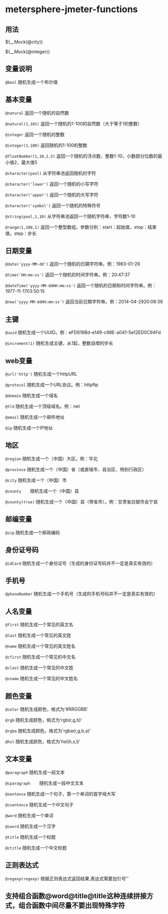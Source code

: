 # metersphere-jmeter-functions

## 用法

${__Mock(@city)}

${__Mock(@integer)}

## 变量说明

`@bool`	随机生成一个布尔值

## 基本变量
`@natural`	返回一个随机的自然数

`@natural(1,101)`	返回一个随机的1-100的自然数（大于等于1的整数）

`@integer`	返回一个随机的整数

`@integer(1,100)`	返回随机的1-100的整数

`@floatNumber(1,10,2,5)`	返回一个随机的浮点数，整数1-10，小数部分位数的最小值2，最大值5

`@character(pool)`	从字符串池返回随机的字符

`@character('lower')`	返回一个随机的小写字符

`@character('upper')`	返回一个随机的大写字符

`@character('symbol')`	返回一个随机的特殊符号

`@string(pool,1,10)`	从字符串池返回一个随机字符串，字符数1-10

`@range(1,100,1)`	返回一个整型数组，参数分别：start：起始值，stop：结束值，step：步长

## 日期变量
`@date('yyyy-MM-dd')`	返回一个随机的日期字符串。例：1983-01-29

`@time('HH:mm:ss')`	返回一个随机的时间字符串。例：20:47:37

`@dateTime('yyyy-MM-ddHH:mm:ss')`	返回一个随机的日期和时间字符串。例：1977-11-1703:50:15

`@now('yyyy-MM-ddHH:mm:ss')`	返回当前日期字符串。例：2014-04-2920:08:38

## 主键
`@uuid`	随机生成一个UUID。例：eFD616Bd-e149-c98E-a041-5e12ED0C94Fd

`@increment(1)`	随机生成主键，从1起，整数自增的步长

## web变量
`@url('http')`	随机生成一个httpURL

`@protocol`	随机生成一个URL协议。例：httpftp

`@domain`	随机生成一个域名

`@tld`	随机生成一个顶级域名。例：net

`@email`	随机生成一个邮件地址

`@ip`	随机生成一个IP地址

## 地区
`@region`	随机生成一个（中国）大区。例：华北

`@province`	随机生成一个（中国）省（或直辖市、自治区、特别行政区）

`@city`	随机生成一个（中国）市

`@county	`随机生成一个（中国）县

`@county(true)`	随机生成一个（中国）县（带省市）。例：甘肃省白银市会宁县

## 邮编变量

`@zip`	随机生成一个邮政编码

## 身份证号码

`@idCard`	随机生成一个身份证号（生成的身份证号码并不一定是真实有效的）

## 手机号

`@phoneNumber`	随机生成一个手机号（生成的手机号码并不一定是真实有效的）

## 人名变量

`@first`	随机生成一个常见的英文名

`@last`	随机生成一个常见的英文姓

`@name`	随机生成一个常见的英文姓名

`@cfirst`	随机生成一个常见的中文名

`@clast`	随机生成一个常见的中文姓

`@cname`	随机生成一个常见的中文姓名

## 颜色变量
`@color`	随机生成颜色，格式为'#RRGGBB'

`@rgb`	随机生成颜色，格式为'rgb(r,g,b)'

`@rgba`	随机生成颜色，格式为'rgba(r,g,b,a)'

`@hsl`	随机生成颜色，格式为'hsl(h,s,l)'

## 文本变量
`@paragraph`	随机生成一段文本

`@cparagraph	`随机生成一段中文文本

`@sentence`	随机生成一个句子，第一个单词的首字母大写

`@csentence`	随机生成一个中文句子

`@word`	随机生成一个单词

`@cword`	随机生成一个汉字

`@title`	随机生成一个标题

`@ctitle`	随机生成一个中文标题

## 正则表达式
`@regexp(regexp)`	根据正则表达式返回结果,表达式需要加引号''

## 支持组合函数@word@title@title这种连续拼接方式，组合函数中间尽量不要出现特殊字符
